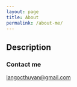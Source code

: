```yaml
---
layout: page
title: About
permalink: /about-me/
---
```


## Description


### Contact me

[langocthuyan@gmail.com](mailto:langocthuyan@gmail.com)

